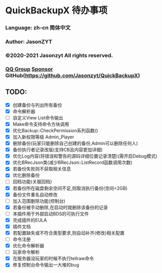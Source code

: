 ﻿# QuickBackupX 待办事项 
### Language: zh-cn 简体中文
### Author: JasonZYT
### ©2020-2021 Jasonzyt All rights reserved.
### [QQ Group](https://jq.qq.com/?wv=1027&k=XQ95YehZ)  [Sponsor](http://pay.sa2y.net/paypage/?merchant=97a6ueUjyemLZeyQZK3TaCKluhQu5FTZM2LvKrX%2Btlpm)  GitHub(https://github.com/Jasonzyt/QuickBackupX)

## TODO:
- [x] 创建备份与列出所有备份
- [x] 命令解析器
- [ ] 自定义View List命令输出
- [x] Make命令支持命令方块调用
- [x] 优化Backup::CheckPermission系列函数()
- [x] 加入新权限等级 Admin_Player
- [x] 删除备份(玩家只能删除自己创建的备份,Admin可以删除任何人)
- [x] 备份执行者记录改版(支持CB且内容更加详细)
- [x] 优化Log内容(将错误和警告的源码详细位置记录清楚)(需开启Debug模式)
- [x] 优化BRecJson类(减少BRecJson::ListRecord函数调用次数)
- [x] 若备份失败则不获取相关信息
- [x] 优化删除备份
- [ ] 回档功能(关服回档)
- [x] 若备份所在磁盘剩余空间不足,则取消执行备份(空间<2GB)
- [x] 备份文件重名自动修改
- [ ] 加入范围删除功能(控制台)
- [x] 若备份被手动删除,在启动时就删除该备份的记录
- [ ] 本插件用于外部启动BDS的可执行文件
- [x] 完成插件的EULA
- [x] 插件文档
- [x] 若配置缺失或不符合类型要求,则自动补齐(修改)相关配置
- [ ] 命令注册
- [x] 优化命令解析器
- [ ] 玩家命令解析
- [x] 在服务器没玩家的时候不执行tellraw命令
- [x] 修复控制台命令输出一大堆的bug
